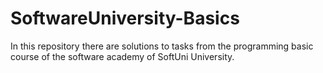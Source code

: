 # SoftwareUniversity-Basics
In this repository there are solutions to tasks from the programming basic course of the software academy of SoftUni University.
